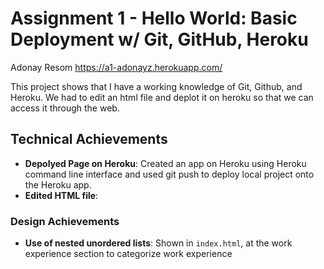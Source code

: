 Assignment 1 - Hello World: Basic Deployment w/ Git, GitHub, Heroku  
===

Adonay Resom 
https://a1-adonayz.herokuapp.com/

This project shows that I have a working knowledge of Git, Github, and Heroku. We had to edit an html file and deplot it on heroku so that we can access it through the web.

## Technical Achievements
- **Depolyed Page on Heroku**: Created an app on Heroku using Heroku command line interface and used git push to deploy local project onto the Heroku app.
- **Edited HTML file**:

### Design Achievements
- **Use of nested unordered lists**: Shown in `index.html`, at the work experience section to categorize work experience


